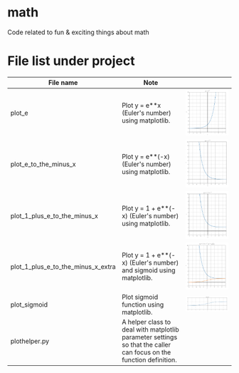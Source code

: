# math
Code related to fun &amp; exciting things about math

# File list under project

| File name | Note | |
|---|---|---|
| plot_e | Plot y = e**x (Euler's number) using matplotlib. | ![sample](assets/images/e.png) |
| plot_e_to_the_minus_x | Plot y = e**(-x) (Euler's number) using matplotlib. | ![sample](assets/images/e_to_the_minus_x.png) |
| plot_1_plus_e_to_the_minus_x | Plot y = 1 + e**(-x) (Euler's number) using matplotlib. | ![sample](assets/images/1_plus_e_to_the_minus_x.png) |
| plot_1_plus_e_to_the_minus_x_extra | Plot y = 1 + e**(-x) (Euler's number) and sigmoid using matplotlib. | ![sample](assets/images/1_plus_e_to_the_minus_x_extra.png) |
| plot_sigmoid | Plot sigmoid function using matplotlib. | ![sample](assets/images/sigmoid.png) |
| plothelper.py | A helper class to deal with matplotlib parameter settings so that the caller can focus on the function definition. | |
